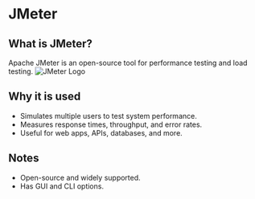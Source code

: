 # JMeter

## What is JMeter?
Apache JMeter is an open-source tool for performance testing and load testing.
![JMeter Logo](https://upload.wikimedia.org/wikipedia/commons/4/41/Apache_JMeter_logo.svg)



## Why it is used
- Simulates multiple users to test system performance.
- Measures response times, throughput, and error rates.
- Useful for web apps, APIs, databases, and more.

## Notes
- Open-source and widely supported.
- Has GUI and CLI options.
